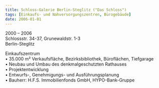 ```yaml
---
title: Schloss-Galerie Berlin-Steglitz ("Das Schloss")
tags: [Einkaufs- und Nahversorgungszentren, Bürogebäude]
date: 2006-01-01
---
```

2000 – 2006<br/>
Schlossstr. 34-37, Grunewaldstr. 1-3<br/>
Berlin-Steglitz

Einkaufszentrum <br/>
• 35.000 m² Verkaufsfläche, Bezirksbibliothek, Büroflächen, Tiefgarage<br/>
• Neubau und Umbau des denkmalgeschutzten Rathauses<br/>
• Projektentwicklung<br/>
• Entwurfs-, Genehmigungs- und Ausführungsplanung<br/>
• Bauherr: H.F.S. Immobilienfonds GmbH, HYPO-Bank-Gruppe<br/>
